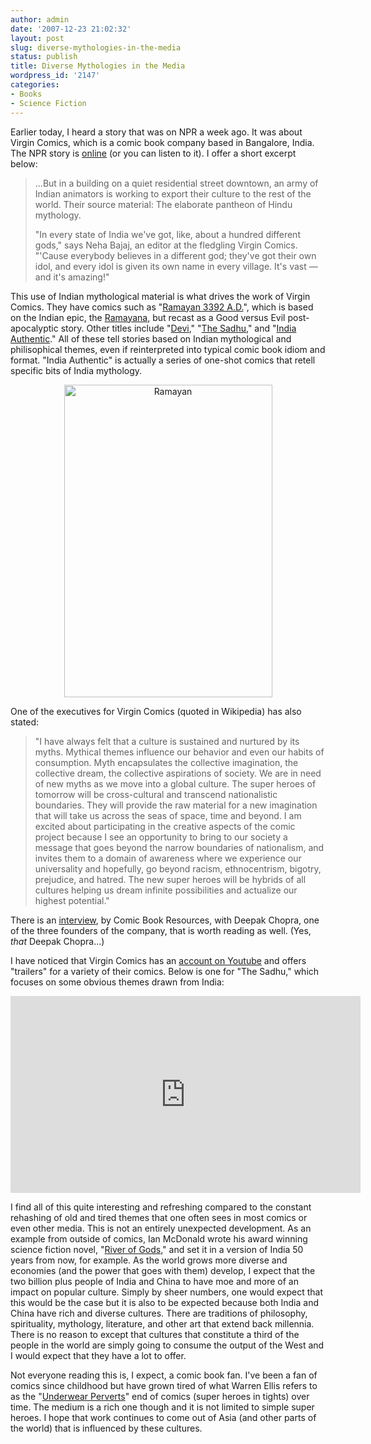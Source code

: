 ```yaml
---
author: admin
date: '2007-12-23 21:02:32'
layout: post
slug: diverse-mythologies-in-the-media
status: publish
title: Diverse Mythologies in the Media
wordpress_id: '2147'
categories:
- Books
- Science Fiction
---
```

Earlier today, I heard a story that was on NPR a week ago. It was about Virgin Comics, which is a comic book company based in Bangalore, India. The NPR story is <a href="http://www.npr.org/templates/story/story.php?storyId=17187840">online</a> (or you can listen to it). I offer a short excerpt below:
<blockquote>...But in a building on a quiet residential street downtown, an army of Indian animators is working to export their culture to the rest of the world. Their source material: The elaborate pantheon of Hindu mythology.

"In every state of India we've got, like, about a hundred different gods," says Neha Bajaj, an editor at the fledgling Virgin Comics. "'Cause everybody believes in a different god; they've got their own idol, and every idol is given its own name in every village. It's vast — and it's amazing!"</blockquote>
This use of Indian mythological material is what drives the work of Virgin Comics. They have comics such as "<a href="http://en.wikipedia.org/wiki/Ramayan_3392_A.D.">Ramayan 3392 A.D.</a>", which is based on the Indian epic, the <a href="http://en.wikipedia.org/wiki/Ramayana">Ramayana</a>, but recast as a Good versus Evil post-apocalyptic story. Other titles include "<a href="http://en.wikipedia.org/wiki/Devi_(comics)">Devi</a>," "<a href="http://en.wikipedia.org/wiki/The_Sadhu_(comics)">The Sadhu</a>," and "<a href="http://en.wikipedia.org/wiki/India_Authentic">India Authentic</a>." All of these tell stories based on Indian mythological and philisophical themes, even if reinterpreted into typical comic book idiom and format. "India Authentic" is actually a series of one-shot comics that retell specific bits of India mythology.

<p align="center"><a href="http://www.flickr.com/photos/albill/2131411689/" title="Ramayan by albill, on Flickr"><img src="http://farm3.static.flickr.com/2337/2131411689_33c4e227d1.jpg" width="333" height="500" alt="Ramayan" /></a></p>

One of the executives for Virgin Comics (quoted in Wikipedia) has also stated:
<blockquote>"I have always felt that a culture is sustained and nurtured by its myths. Mythical themes influence our behavior and even our habits of consumption. Myth encapsulates the collective imagination, the collective dream, the collective aspirations of society. We are in need of new myths as we move into a global culture. The super heroes of tomorrow will be cross-cultural and transcend nationalistic boundaries. They will provide the raw material for a new imagination that will take us across the seas of space, time and beyond. I am excited about participating in the creative aspects of the comic project because I see an opportunity to bring to our society a message that goes beyond the narrow boundaries of nationalism, and invites them to a domain of awareness where we experience our universality and hopefully, go beyond racism, ethnocentrism, bigotry, prejudice, and hatred. The new super heroes will be hybrids of all cultures helping us dream infinite possibilities and actualize our highest potential."</blockquote>
There is an <a href="http://www.comicbookresources.com/news/newsitem.cgi?id=6435">interview</a>,  by Comic Book Resources, with Deepak Chopra, one of the three founders of the company, that is worth reading as well. (Yes, <em>that</em> Deepak Chopra...)

I have noticed that Virgin Comics has an <a href="http://www.youtube.com/profile?user=virgincomics">account on Youtube</a> and offers "trailers" for a variety of their comics. Below is one for "The Sadhu," which focuses on some obvious themes drawn from India:

<iframe width="560" height="315" src="https://www.youtube.com/embed/CTTYqayKlbs" frameborder="0" allow="accelerometer; autoplay; encrypted-media; gyroscope; picture-in-picture" allowfullscreen></iframe>

I find all of this quite interesting and refreshing compared to the constant rehashing of old and tired themes that one often sees in most comics or even other media. This is not an entirely unexpected development. As an example from outside of comics, Ian McDonald wrote his award winning science fiction novel, "<a href="http://www.amazon.com/River-Gods-Ian-McDonald/dp/1591025958">River of Gods</a>," and set it in a version of India 50 years from now, for example. As the world grows more diverse and economies (and the power that goes with them) develop, I expect that the two billion plus people of India and China to have moe and more of an impact on popular culture. Simply by sheer numbers, one would expect that this would be the case but it is also to be expected because both India and China have rich and diverse cultures. There are traditions of philosophy, spirituality, mythology, literature, and other art that extend back millennia. There is no reason to except that cultures that constitute a third of the people in the world are simply going to consume the output of the West and I would expect that they have a lot to offer.

Not everyone reading this is, I expect, a comic book fan. I've been a fan of comics since childhood but have grown tired of what Warren Ellis refers to as the "<a href="http://www.boingboing.net/2007/03/12/warren-elliss-nextwa.html">Underwear Perverts</a>" end of comics (super heroes in tights) over time. The medium is a rich one though and it is not limited to simple super heroes. I hope that work continues to come out of Asia (and other parts of the world) that is influenced by these cultures.
